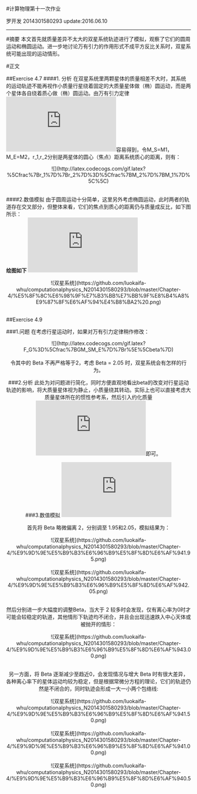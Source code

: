 #计算物理第十一次作业

   罗开发  2014301580293  update:2016.06.10
  
---------------

#摘要
本文首先就质量差异不太大的双星系统轨迹进行了模拟，观察了它们的圆周运动和椭圆运动。进一步地讨论万有引力的作用形式不成平方反比关系时，双星系统可能出现的运动情形。

#正文

##Exercise 4.7
####1. 分析
在双星系统里两颗星体的质量相差不大时，其系统的运动轨迹不能再视作小质量行星绕着固定的大质量星体做（椭）圆运动，而是两个星体各自绕着质心做（椭）圆运动。由万有引力定律![](http://latex.codecogs.com/gif.latex?F_G%3D%5Cfrac%7BGM_sM_E%7D%7Br%5E2%7D)容易得到，令M_S=M1，M_E=M2，r_1,r_2分别是两星体的圆心（焦点）距离系统质心的距离，则有：<br/>
<div align=center>![](http://latex.codecogs.com/gif.latex?%5Cfrac%7Br_1%7D%7Br_2%7D%3D%5Cfrac%7BM_2%7D%7BM_1%7D%5C%5C)</div><br/>

####2.数值模拟
由于圆周运动十分简单，这里另外考虑椭圆运动，此时两者的轨道存在交叉部分，但整体来看，它们的焦点到质心的距离仍与质量成反比，如下图所示：<br/>
**绘图如下  ![戳我查看代码](https://github.com/luokaifa-whu/computationalphysics_N2014301580293/blob/master/Chapter-4/the%20codes%20of%20exercise%204.7%20.py)**

<div align=center>![双星系统](https://github.com/luokaifa-whu/computationalphysics_N2014301580293/blob/master/Chapter-4/%E5%8F%8C%E6%98%9F%E7%B3%BB%E7%BB%9F%E8%B4%A8%E9%87%8F%E6%AF%94%E4%B8%BA2%20.png)</div><br/>

##Exercise 4.9

###1.问题
在考虑行星运动时，如果对万有引力定律稍作修改：<br/>
<div align=center>![](http://latex.codecogs.com/gif.latex?F_G%3D%5Cfrac%7BGM_SM_E%7D%7Br%5E%5Cbeta%7D)<div/><br/>
令其中的 Beta 不再严格等于2，考虑 Beta = 2.05 时，双星系统会有怎样的行为。

###2.分析
此处为对问题进行简化，同时方便直观地看出beta的改变对行星运动轨迹的影响，将大质量星体视为静止，小质量绕其转动。实际上也可以直接考虑大质量星体所在的惯性参考系，然后引入约化质量![](http://latex.codecogs.com/gif.latex?%5Cmu%20%3D%20%5Cfrac%7Bm_1m_2%7D%7Bm_1&plus;m_2%7D)即可。

###3.数值模拟 ![戳我查看代码](https://github.com/luokaifa-whu/computationalphysics_N2014301580293/blob/master/Chapter-4/the%20codes%20of%20exercise%204.9%20.py)

首先将 Beta 略微偏离 2，分别调至 1.95和2.05，模拟结果为：<br/>
<div align=center>![双星系统](https://github.com/luokaifa-whu/computationalphysics_N2014301580293/blob/master/Chapter-4/%E9%9D%9E%E5%B9%B3%E6%96%B9%E5%8F%8D%E6%AF%941.95.png)</div><br/>
<div align=center>![双星系统](https://github.com/luokaifa-whu/computationalphysics_N2014301580293/blob/master/Chapter-4/%E9%9D%9E%E5%B9%B3%E6%96%B9%E5%8F%8D%E6%AF%942.05.png)</div><br/>

然后分别进一步大幅度的调整Beta，当大于 2 较多时会发现，仅有离心率为0时才可能会较稳定的轨道，其他情形下轨迹均不闭合，并且会出现迅速跌入中心天体或被抛开的情形：<br/>
<div align=center>![双星系统](https://github.com/luokaifa-whu/computationalphysics_N2014301580293/blob/master/Chapter-4/%E9%9D%9E%E5%B9%B3%E6%96%B9%E5%8F%8D%E6%AF%943.00.png)</div><br/>

另一方面，将 Beta 逐渐减少至趋近0，会发现情况与增大 Beta 时有很大差异，各种离心率下的星体运动均较为稳定，但是根据常微分方程的理论，它们的轨迹仍然是不闭合的，同时轨迹会形成一大一小两个包络线:<br/>
<div align=center>![双星系统](https://github.com/luokaifa-whu/computationalphysics_N2014301580293/blob/master/Chapter-4/%E9%9D%9E%E5%B9%B3%E6%96%B9%E5%8F%8D%E6%AF%941.50.png)</div><br/>
<div align=center>![双星系统](https://github.com/luokaifa-whu/computationalphysics_N2014301580293/blob/master/Chapter-4/%E9%9D%9E%E5%B9%B3%E6%96%B9%E5%8F%8D%E6%AF%941.00.png)</div><br/>
<div align=center>![双星系统](https://github.com/luokaifa-whu/computationalphysics_N2014301580293/blob/master/Chapter-4/%E9%9D%9E%E5%B9%B3%E6%96%B9%E5%8F%8D%E6%AF%940.50.png)</div><br/>

